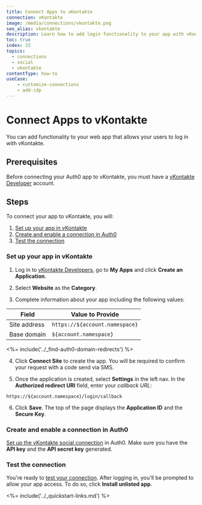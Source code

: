 ```yaml
---
title: Connect Apps to vKontakte
connection: vKontakte
image: /media/connections/vkontakte.png
seo_alias: vkontakte
description: Learn how to add login functionality to your app with vKontakte.
toc: true
index: 33
topics:
  - connections
  - social
  - vkontakte
contentType: how-to
useCase:
    - customize-connections
    - add-idp
---
```


# Connect Apps to vKontakte

You can add functionality to your web app that allows your users to log in with vKontakte. 

## Prerequisites

Before connecting your Auth0 app to vKontakte, you must have a [vKontakte Developer](https://new.vk.com/dev) account.

## Steps

To connect your app to vKontakte, you will:

1. [Set up your app in vKontakte](#set-up-your-app-in-vkontakte)
2. [Create and enable a connection in Auth0](#create-and-enable-a-connection-in-auth0)
3. [Test the connection](#test-the-connection)

### Set up your app in vKontakte

1. Log in to [vKontakte Developers](https://new.vk.com/dev), go to **My Apps** and click **Create an Application**.

2. Select **Website** as the **Category**. 

3. Complete information about your app including the following values:

| Field | Value to Provide |
| - | - |
| Site address | `https://${account.namespace}` |
| Base domain | `${account.namespace}` |

<%= include('../_find-auth0-domain-redirects') %>

4. Click **Connect Site** to create the app. You will be required to confirm your request with a code send via SMS.

5. Once the application is created, select **Settings** in the left nav. In the **Authorized redirect URI** field, enter your <dfn data-key="callback">callback URL</dfn>:

  `https://${account.namespace}/login/callback`

6. Click **Save**. The top of the page displays the **Application ID** and the **Secure Key**.

### Create and enable a connection in Auth0

[Set up the vKontakte social connection](/dashboard/guides/connections/set-up-connections-social) in Auth0. Make sure you have the **API key** and the **API secret key** generated.

### Test the connection

You're ready to [test your connection](/dashboard/guides/connections/test-connections-social). After logging in, you'll be prompted to allow your app access. To do so, click **Install unlisted app**.

<%= include('../_quickstart-links.md') %>